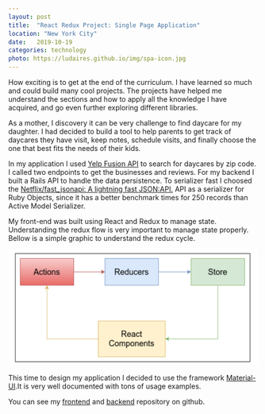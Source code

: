 ```yaml
---
layout: post
title:  "React Redux Project: Single Page Application"
location: "New York City"
date:   2019-10-19
categories: technology
photo: https://ludaires.github.io/img/spa-icon.jpg
---
```

How exciting is to get at the end of the curriculum. I have learned so much and could build many cool projects. The projects have helped me understand the sections and how to apply all the knowledge I have acquired, and  go even further exploring different libraries. 

As a mother, I discovery it can be very challenge to find daycare for my daughter. I had decided to build a tool to help parents to get track of daycares they have visit, keep notes, schedule visits, and finally choose the one that best fits the needs of their kids. 

In my application I used [Yelp Fusion API](https://www.yelp.com/fusion) to search for daycares by zip code. I called two endpoints to get the businesses and reviews. For my backend I built a Rails API to handle the data persistence. To serializer fast I choosed the [Netflix/fast_jsonapi: A lightning fast JSON:API.](https://github.com/Netflix/fast_jsonapi) API as a serializer for Ruby Objects, since it has a better benchmark times for 250 records than Active Model Serializer. 

My front-end was built using React and Redux to manage state.  Understanding the redux flow is very important to manage state properly. Bellow is a simple graphic to understand the redux cycle. 

![Redux diagram](img/redux_diagram.png)

This time to design my application I decided to use the framework [Material-UI](https://material-ui.com/getting-started/installation/).It is very well documented with tons of usage examples. 

You can see my [frontend](https://github.com/ludaires/find-daycare-frontend) and [backend](https://github.com/ludaires/find-daycare-backend) repository on github.  
